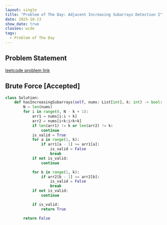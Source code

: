 ```yaml
---
layout: single
title: "Problem of The Day: Adjacent Increasing Subarrays Detection I"
date: 2025-10-13
show_date: true
classes: wide
tags:
  - Problem of The Day
---
```


## Problem Statement

[leetcode problem link](https://leetcode.com/problems/adjacent-increasing-subarrays-detection-i/description/?envType=daily-question&envId=2025-10-14)

## Brute Force [Accepted]

```python
class Solution:
    def hasIncreasingSubarrays(self, nums: List[int], k: int) -> bool:
        N = len(nums)
        for i in range(0, N - k + 1):
            arr1 = nums[i:i + k]
            arr2 = nums[i+k:i+k+k]
            if len(arr1) != k or len(arr2) != k:
                continue
            is_valid = True
            for a in range(1, k):
                if arr1[a - 1] >= arr1[a]:
                    is_valid = False
                    break
            if not is_valid:
                continue

            for b in range(1, k):
                if arr2[b - 1] >= arr2[b]:
                    is_valid = False
                    break
            if not is_valid:
                continue

            if is_valid:
                return True

        return False
```
